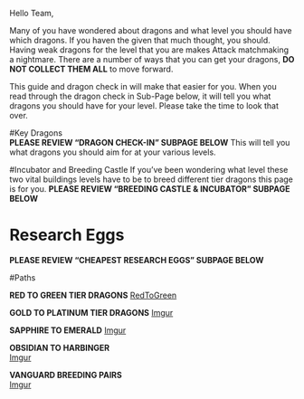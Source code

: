 Hello Team,

   Many of you have wondered about dragons and what level you should have which dragons. If you haven the given that much thought, you should. Having weak dragons for the level that you are makes Attack matchmaking a nightmare. There are a number of ways that you can get your dragons, **DO NOT COLLECT THEM ALL** to move forward. 

   This guide and dragon check in will make that easier for you. When you read through the dragon check in Sub-Page below, it will tell you what dragons you should have for your level. Please take the time to look that over. 
  
#Key Dragons  
  **PLEASE REVIEW “DRAGON CHECK-IN” SUBPAGE BELOW** This will tell you what dragons you should aim for at your various levels.
  
#Incubator and Breeding Castle
  If you’ve been wondering what level these two vital buildings levels have to be to breed different tier dragons this page is for you.
**PLEASE REVIEW “BREEDING CASTLE & INCUBATOR” SUBPAGE BELOW**

# Research Eggs
**PLEASE REVIEW “CHEAPEST RESEARCH EGGS” SUBPAGE BELOW**

#Paths

**RED TO GREEN TIER DRAGONS**
[RedToGreen](https://i.imgur.com/S6CC1ts.png?1)

**GOLD TO PLATINUM TIER DRAGONS**
[Imgur](https://i.imgur.com/HoWjJP9.png?1)

**SAPPHIRE TO EMERALD**
[Imgur](https://i.imgur.com/kIgXGlF.png?1)

**OBSIDIAN TO HARBINGER**  
[Imgur](https://i.imgur.com/0aLgh5Q.png?1)  

**VANGUARD BREEDING PAIRS**  
[Imgur](https://i.imgur.com/vIqJtVF.png)

